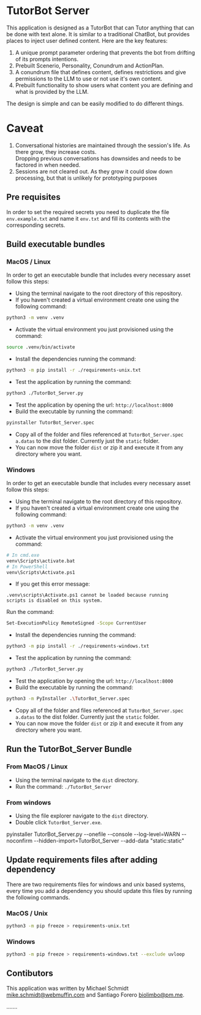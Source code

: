 # TutorBot Server
This application is designed as a TutorBot that can Tutor anything that can be done with text alone.  It is similar to a traditional ChatBot, but provides places to inject user defined content.  Here are the key features:

1.  A unique prompt parameter ordering that prevents the bot from drifting of its prompts intentions.
2.  Prebuilt Scenerio, Personality, Conundrum and ActionPlan.
3.  A conundrum file that defines content, defines restrictions and give permissions to the LLM to use or not use it's own content.
4.  Prebuilt functionality to show users what content you are defining and what is provided by the LLM.

The design is simple and can be easily modified to do different things.

# Caveat
1. Conversational histories are maintained through the session's life.  As there grow, they increase costs.   \
Dropping previous conversations has downsides and needs to be factored in when needed.
2. Sessions are not cleared out.  As they grow it could slow down processing, but that is unlikely for prototyping purposes


## Pre requisites

In order to set the required secrets you need to duplicate the file `env.example.txt` and name it `env.txt` and fill its contents with the corresponding secrets.

## Build executable bundles

### MacOS / Linux

In order to get an executable bundle that includes every necessary asset follow this steps:

- Using the terminal navigate to the root directory of this repository.
- If you haven't created a virtual environment create one using the following command:
``` bash
python3 -m venv .venv 
```
- Activate the virtual environment you just provisioned using the command:
``` bash
source .venv/bin/activate
```
- Install the dependencies running the command:
``` bash
python3 -m pip install -r ./requirements-unix.txt
```
- Test the application by running the command:
``` bash
python3 ./TutorBot_Server.py
```
- Test the application by opening the url: `http://localhost:8000`
- Build the executable by running the command:
``` bash
pyinstaller TutorBot_Server.spec
```
- Copy all of the folder and files referenced at `TutorBot_Server.spec` `a.datas` to the dist folder. Currently just the `static` folder.
- You can now move the folder `dist` or zip it and execute it from any directory where you want.


### Windows

In order to get an executable bundle that includes every necessary asset follow this steps:

- Using the terminal navigate to the root directory of this repository.
- If you haven't created a virtual environment create one using the following command:
``` bash
python3 -m venv .venv 
```
- Activate the virtual environment you just provisioned using the command:
``` bash
# In cmd.exe
venv\Scripts\activate.bat
# In PowerShell
venv\Scripts\Activate.ps1
```
- If you get this error message:
```
.venv\scripts\Activate.ps1 cannot be loaded because running 
scripts is disabled on this system.
```
Run the command:
``` bash
Set-ExecutionPolicy RemoteSigned -Scope CurrentUser
```
- Install the dependencies running the command:
``` bash
python3 -m pip install -r ./requirements-windows.txt
```
- Test the application by running the command:
``` bash
python3 ./TutorBot_Server.py
```
- Test the application by opening the url: `http://localhost:8000`
- Build the executable by running the command:
``` bash
python3 -m PyInstaller .\TutorBot_Server.spec
```
- Copy all of the folder and files referenced at `TutorBot_Server.spec` `a.datas` to the dist folder. Currently just the `static` folder.
- You can now move the folder `dist` or zip it and execute it from any directory where you want.


## Run the TutorBot_Server Bundle

### From MacOS / Linux

- Using the terminal navigate to the `dist` directory.
- Run the command: `./TutorBot_Server`

### From windows

- Using the file explorer navigate to the `dist` directory.
- Double click `TutorBot_Server.exe`.


pyinstaller TutorBot_Server.py --onefile --console --log-level=WARN --noconfirm --hidden-import=TutorBot_Server --add-data "static:static"





## Update requirements files after adding dependency

There are two requirements files for windows and unix based systems, every time you add a dependency you should update this files by running the following commands.

### MacOS / Unix

``` bash
python3 -m pip freeze > requirements-unix.txt
```

### Windows

``` bash
python3 -m pip freeze > requirements-windows.txt --exclude uvloop
```


## Contibutors

This application was written by Michael Schmidt <mike.schmidt@webmuffin.com> and Santiago Forero <biolimbo@pm.me>.

.......
